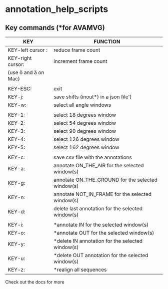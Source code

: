 
# annotation_help_scripts  
## Key commands (*for AVAMVG)
| KEY                    | FUNCTION                                          |
| -----------------------|---------------------------------------------------|
|KEY-left cursor :       | reduce frame count                                |
|KEY-right cursor:       | increment frame count                             |
|(use ö and ä on Mac)    |                                                   |
|                        |                                                   |
|KEY-ESC:                | exit                                              |
|KEY-j:                  | save shifts (inout*) in a json file')                      |
|KEY-w:                  | select all angle windows                          |
|                        |                                                   |
|KEY-1:                  | select 18 degrees window                          |
|KEY-2:                  | select 54 degrees window                          |
|KEY-3:                  | select 90 degrees window                          |
|KEY-4:                  | select 126 degrees window                         |
|KEY-5:                  | select 162 degrees window                         |
|                        |                                                   |
|KEY-c:                  | save csv file with the annotations                |
|KEY-a:                  | annotate ON_THE_AIR for the selected window(s)    |
|KEY-g:                  | annotate ON_THE_GROUND for the selected window(s) |
|KEY-n:                  | annotate NOT_IN_FRAME for the selected window(s)  |
|KEY-d:                  | delete last annotation for the selected window(s) |
|                        |                                                   |
|KEY-i:                  | *annotate IN for the selected window(s)           |
|KEY-o:                  | *annotate OUT for the selected window(s)          |
|KEY-y:                  | *delete IN annotation for the selected window(s)  |
|KEY-u:                  | *delete OUT annotation for the selected window(s) |
|KEY-z:                  | *realign all sequences                            |

Check out the docs for more
